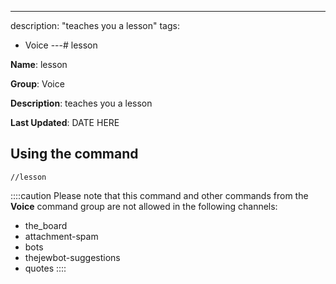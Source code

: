 ---
description: "teaches you a lesson"
tags:
  - Voice
---# lesson

**Name**: lesson

**Group**: Voice

**Description**: teaches you a lesson

**Last Updated**: DATE HERE

## Using the command

    //lesson

::::caution Please note that this command and other commands from the **Voice** command group are not allowed in the following channels:
- the_board
- attachment-spam
- bots
- thejewbot-suggestions
- quotes
::::